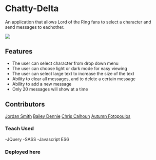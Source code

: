 # Chatty-Delta

An application that allows Lord of the Ring fans to select a character and send messages to eachother.

![](Animated%20GIF-downsized.gif)

## Features

* The user can select character from drop down menu 
* The user can choose light or dark mode for easy viewing
* The user can select large text to increase the size of the text
* Ability to clear all messages, and to delete a certain message
* Ability to add a new message
* Only 20 messages will show at a time 

## Contributors
[Jordan Smith](https://github.com/JSmith989)
[Bailey Dennie](https://github.com/BaileyEDennis)
[Chris Calhoun](https://github.com/chris-calhoun)
[Autumn Fotopoulos](https://github.com/AutumnFoto)

### Teach Used

-JQuery
-SASS
-Javascript ES6

### Deployed here


